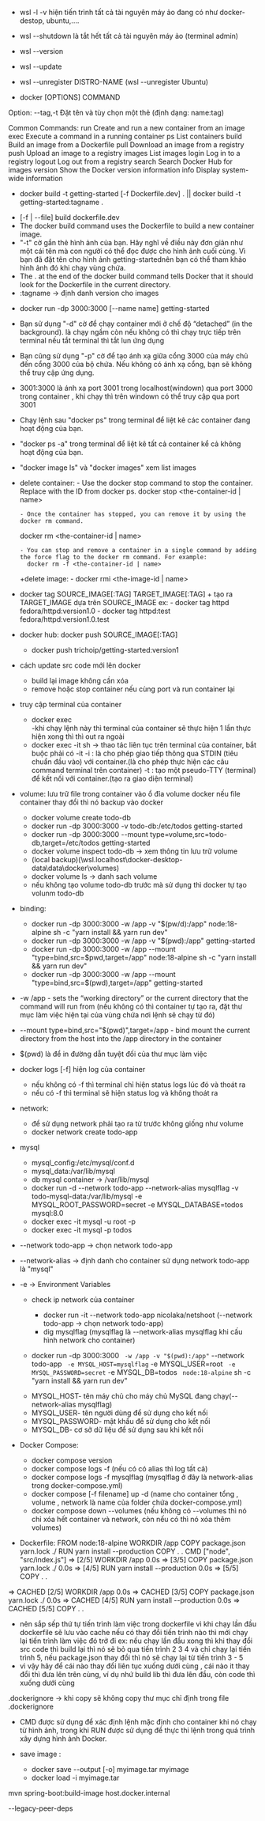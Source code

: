 - wsl -l -v hiện tiến trình tất cả tài nguyên máy ảo đang có như docker-destop, ubuntu,....
- wsl --shutdown là tắt hết tất cả tài nguyên máy ảo (terminal admin)
- wsl --version
- wsl --update
- wsl --unregister DISTRO-NAME (wsl --unregister Ubuntu)

- docker [OPTIONS] COMMAND

Option:
--tag,-t Đặt tên và tùy chọn một thẻ (định dạng: name:tag)

Common Commands:
run Create and run a new container from an image
exec Execute a command in a running container
ps List containers
build Build an image from a Dockerfile
pull Download an image from a registry
push Upload an image to a registry
images List images
login Log in to a registry
logout Log out from a registry
search Search Docker Hub for images
version Show the Docker version information
info Display system-wide information

- docker build -t getting-started [-f Dockerfile.dev] . || docker build -t getting-started:tagname .

* [-f | --file] build dockerfile.dev
* The docker build command uses the Dockerfile to build a new container image.
* "-t" cờ gắn thẻ hình ảnh của bạn. Hãy nghĩ về điều này đơn giản như một cái tên mà con người có thể đọc được cho hình ảnh cuối cùng. Vì bạn đã đặt tên cho hình ảnh getting-startednên bạn có thể tham khảo hình ảnh đó khi chạy vùng chứa.
* The . at the end of the docker build command tells Docker that it should look for the Dockerfile in the current directory.
* :tagname -> định danh version cho images

- docker run -dp 3000:3000 [--name name] getting-started

* Bạn sử dụng "-d" cờ để chạy container mới ở chế độ “detached” (in the background). là chạy ngầm còn nếu không có thì chạy trực tiếp trên terminal nếu tắt terminal thì tắt lun ứng dụng
* Bạn cũng sử dụng "-p" cờ để tạo ánh xạ giữa cổng 3000 của máy chủ đến cổng 3000 của bộ chứa. Nếu không có ánh xạ cổng, bạn sẽ không thể truy cập ứng dụng.
* 3001:3000 là ánh xạ port 3001 trong localhost(windown) qua port 3000 trong container , khi chạy thì trên windown có thể truy cập qua port 3001

* Chạy lệnh sau "docker ps" trong terminal để liệt kê các container đang hoạt động của bạn.
* "docker ps -a" trong terminal để liệt kê tất cả container kể cả không hoạt động của bạn.
* "docker image ls" và "docker images" xem list images

- delete container: - Use the docker stop command to stop the container. Replace <the-container-id> with the ID from docker ps.
  docker stop <the-container-id | name>

      - Once the container has stopped, you can remove it by using the docker rm command.

  docker rm <the-container-id | name>

      - You can stop and remove a container in a single command by adding the force flag to the docker rm command. For example:
      	docker rm -f <the-container-id | name>

  +delete image: - docker rmi <the-image-id | name>

* docker tag SOURCE_IMAGE[:TAG] TARGET_IMAGE[:TAG] + tạo ra TARGET_IMAGE dựa trên SOURCE_IMAGE
  ex: - docker tag httpd fedora/httpd:version1.0 - docker tag httpd:test fedora/httpd:version1.0.test

* docker hub: docker push SOURCE_IMAGE[:TAG]

  - docker push trichoip/getting-started:version1

* cách update src code mới lên docker

  - build lại image không cần xóa
  - remove hoặc stop container nếu cùng port và run container lại

* truy cập terminal của container

  - docker exec <container-id> <command terminal>  
    -khi chạy lệnh này thì terminal của container sẽ thực hiện 1 lần <command terminal> thực hiện xong thì thì out ra ngoài
  - docker exec -it <container-id> sh -> thao tác liên tục trên terminal của container, bắt buộc phải có -it
    -i : là cho phép giao tiếp thông qua STDIN (tiêu chuẩn đầu vào) với container.(là cho phép thực hiện các câu command terminal trên container)
    -t : tạo một pseudo-TTY (terminal) để kết nối với container.(tạo ra giao diện terminal)

* volume: lưu trữ file trong container vào ổ đỉa volume docker nếu file container thay đổi thì nó backup vào docker

  - docker volume create todo-db
  - docker run -dp 3000:3000 -v todo-db:/etc/todos getting-started
  - docker run -dp 3000:3000 --mount type=volume,src=todo-db,target=/etc/todos getting-started
  - docker volume inspect todo-db -> xem thông tin lưu trữ volume
  - (local backup)(\\wsl.localhost\docker-desktop-data\data\docker\volumes)
  - docker volume ls -> danh sach volume
  - nếu không tạo volume todo-db trước mà sử dụng thì docker tự tạo volunm todo-db

* binding:
  - docker run -dp 3000:3000 -w /app -v "$(pw/d):/app" node:18-alpine sh -c "yarn install && yarn run dev"
  - docker run -dp 3000:3000 -w /app -v "$(pwd):/app" getting-started
  - docker run -dp 3000:3000 -w /app --mount "type=bind,src=$pwd,target=/app" node:18-alpine sh -c "yarn install && yarn run dev"
  - docker run -dp 3000:3000 -w /app --mount "type=bind,src=$(pwd),target=/app" getting-started
* -w /app - sets the “working directory” or the current directory that the command will run from (nếu không có thì container tự tạo ra, đặt thư mục làm việc hiện tại của vùng chứa nơi lệnh sẽ chạy từ đó)
* --mount type=bind,src="$(pwd)",target=/app - bind mount the current directory from the host into the /app directory in the container
* $(pwd) là để in đường dẫn tuyệt đối của thư mục làm việc

* docker logs [-f] <container-id> hiện log của container

  - nếu không có -f thì terminal chỉ hiện status logs lúc đó và thoát ra
  - nếu có -f thì terminal sẽ hiện status log và không thoát ra

* network:
  - để sử dụng network phải tạo ra từ trước không giống như volume
  - docker network create todo-app
* mysql

  - mysql_config:/etc/mysql/conf.d
  - mysql_data:/var/lib/mysql
  - db mysql container -> /var/lib/mysql
  - docker run -d --network todo-app --network-alias mysqlflag -v todo-mysql-data:/var/lib/mysql -e MYSQL_ROOT_PASSWORD=secret -e MYSQL_DATABASE=todos mysql:8.0
  - docker exec -it <mysql-container-id> mysql -u root -p
  - docker exec -it <mysql-container-id> mysql -p todos

* --network todo-app -> chọn network todo-app
* --network-alias -> định danh cho container sử dụng network todo-app là "mysql"
* -e -> Environment Variables

  - check ip network của container

    - docker run -it --network todo-app nicolaka/netshoot (--network todo-app -> chọn network todo-app)
    - dig mysqlflag (mysqlflag là --network-alias mysqlflag khi cấu hình network cho container)

  - docker run -dp 3000:3000 ` -w /app -v "$(pwd):/app"`
    --network todo-app ` -e MYSQL_HOST=mysqlflag`
    -e MYSQL_USER=root ` -e MYSQL_PASSWORD=secret`
    -e MYSQL_DB=todos ` node:18-alpine`
    sh -c "yarn install && yarn run dev"

  * MYSQL_HOST- tên máy chủ cho máy chủ MySQL đang chạy(--network-alias mysqlflag)
  * MYSQL_USER- tên người dùng để sử dụng cho kết nối
  * MYSQL_PASSWORD- mật khẩu để sử dụng cho kết nối
  * MYSQL_DB- cơ sở dữ liệu để sử dụng sau khi kết nối

* Docker Compose:

  - docker compose version
  - docker compose logs -f (nếu có có alias thì log tất cả)
  - docker compose logs -f mysqlflag (mysqlflag ở đây là network-alias trong docker-compose.yml)
  - docker compose [-f filename] up -d (name cho container tổng , volume , network là name của folder chứa docker-compose.yml)
  - docker compose down --volumes (nếu không có --volumes thì nó chỉ xóa hết container và network, còn nếu có thì nó xóa thêm volumes)

* Dockerfile:
  FROM node:18-alpine
  WORKDIR /app
  COPY package.json yarn.lock ./
  RUN yarn install --production
  COPY . .
  CMD ["node", "src/index.js"]
  => [2/5] WORKDIR /app 0.0s
  => [3/5] COPY package.json yarn.lock ./ 0.0s
  => [4/5] RUN yarn install --production 0.0s
  => [5/5] COPY . .

=> CACHED [2/5] WORKDIR /app 0.0s
=> CACHED [3/5] COPY package.json yarn.lock ./ 0.0s
=> CACHED [4/5] RUN yarn install --production 0.0s
=> CACHED [5/5] COPY . .

- nên sắp sếp thứ tự tiến trình làm việc trong dockerfile vì khi chạy lần đầu dockerfile sẽ lưu vào cache nếu có thay đổi tiến trình nào thì mới chạy lại tiến trình làm việc đó trở đi
  ex: nếu chạy lần đầu xong thì khi thay đổi src code thì build lại thì nó sẽ bỏ qua tiến trình 2 3 4 và chỉ chạy lại tiến trình 5, nếu package.json thay đổi thì nó sẽ chạy lại từ tiến trình 3 - 5
- vì vậy hãy để cái nào thay đổi liên tục xuống dưới cùng , cái nào it thay đổi thì đưa lên trên cùng, ví dụ nhứ build lib thì đưa lên đầu, còn code thì xuống dưới cùng

.dockerignore -> khi copy sẽ không copy thư mục chỉ định trong file .dockerignore

- CMD được sử dụng để xác định lệnh mặc định cho container khi nó chạy từ hình ảnh, trong khi RUN được sử dụng để thực thi lệnh trong quá trình xây dựng hình ảnh Docker.

- save image :
  - docker save --output [-o] myimage.tar myimage
  - docker load -i myimage.tar

mvn spring-boot:build-image
host.docker.internal

--legacy-peer-deps
